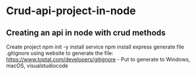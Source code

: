 # Crud-api-project-in-node
Creating an api in node with crud methods
-------
Create project
    npm init -y
install service
    npm install express
generate file .gitignore
using website to generate the file:
https://www.toptal.com/developers/gitignore
    - Put to generate to Windows, macOS, visualstudiocode
    
